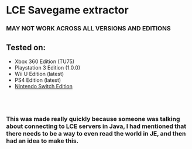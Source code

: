 # LCE Savegame extractor

### MAY NOT WORK ACROSS ALL VERSIONS AND EDITIONS

## Tested on:
- Xbox 360 Edition (TU75)
- Playstation 3 Edition (1.0.0)
- Wii U Edition (latest)
- PS4 Edition (latest)
- [Nintendo Switch Edition](/docs/NSWE.md)
<br>
<br>

### This was made really quickly because someone was talking about connecting to LCE servers in Java, I had mentioned that there needs to be a way to even read the world in JE, and then had an idea to make this.
